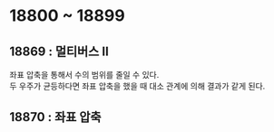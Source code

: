 # 18800 ~ 18899


## 18869 : 멀티버스 Ⅱ
좌표 압축을 통해서 수의 범위를 줄일 수 있다.  
두 우주가 균등하다면 좌표 압축을 했을 때 대소 관계에 의해 결과가 같게 된다.

## 18870 : 좌표 압축
